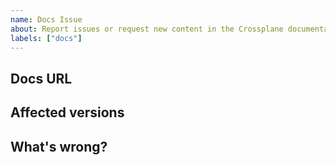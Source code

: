 ```yaml
---
name: Docs Issue
about: Report issues or request new content in the Crossplane documentation.
labels: ["docs"]
---
```


<!-- If it's a bug tell us where you found it -->
## Docs URL
<!-- Provide the URL to the page that has a bug. Use the nearest anchor if possible -->
<!-- for example 
https://crossplane.io/docs/master/getting-started/install-configure.html#start-with-upstream-crossplane
-->

<!-- This is only needed for bugs -->
## Affected versions
<!-- If you can, check if this problem exists in the other versions -->

## What's wrong?
<!-- tell us the error or problem you found in the documentation -->
<!-- for content requests tell us what content you'd like to see created -->
